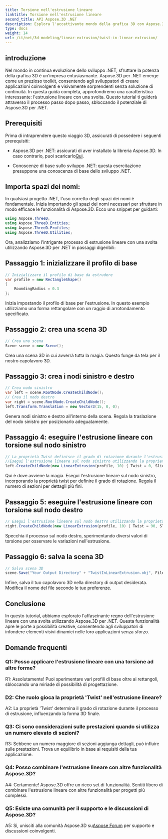 ```yaml
---
title: Torsione nell'estrusione lineare
linktitle: Torsione nell'estrusione lineare
second_title: API Aspose.3D .NET
description: Esplora l'accattivante mondo della grafica 3D con Aspose.3D per .NET. Impara passo dopo passo l'estrusione lineare con una svolta.
type: docs
weight: 14
url: /it/net/3d-modeling/linear-extrusion/twist-in-linear-extrusion/
---
```

## introduzione

Nel mondo in continua evoluzione dello sviluppo .NET, sfruttare la potenza della grafica 3D è un'impresa entusiasmante. Aspose.3D per .NET emerge come un prezioso toolkit, consentendo agli sviluppatori di creare applicazioni coinvolgenti e visivamente sorprendenti senza soluzione di continuità. In questa guida completa, approfondiremo una caratteristica interessante: l'estrusione lineare con una svolta. Questo tutorial ti guiderà attraverso il processo passo dopo passo, sbloccando il potenziale di Aspose.3D per .NET.

## Prerequisiti

Prima di intraprendere questo viaggio 3D, assicurati di possedere i seguenti prerequisiti:

-  Aspose.3D per .NET: assicurati di aver installato la libreria Aspose.3D. In caso contrario, puoi scaricarlo[Qui](https://releases.aspose.com/3d/net/).

- Conoscenze di base sullo sviluppo .NET: questa esercitazione presuppone una conoscenza di base dello sviluppo .NET.

## Importa spazi dei nomi:

In qualsiasi progetto .NET, l'uso corretto degli spazi dei nomi è fondamentale. Inizia importando gli spazi dei nomi necessari per sfruttare in modo efficace le funzionalità di Aspose.3D. Ecco uno snippet per guidarti:

```csharp
using Aspose.ThreeD;
using Aspose.ThreeD.Entities;
using Aspose.ThreeD.Profiles;
using Aspose.ThreeD.Utilities;
```

Ora, analizziamo l'intrigante processo di estrusione lineare con una svolta utilizzando Aspose.3D per .NET in passaggi digeribili:

## Passaggio 1: inizializzare il profilo di base

```csharp
// Inizializzare il profilo di base da estrudere
var profile = new RectangleShape()
{
    RoundingRadius = 0.3
};
```

Inizia impostando il profilo di base per l'estrusione. In questo esempio utilizziamo una forma rettangolare con un raggio di arrotondamento specificato.

## Passaggio 2: crea una scena 3D

```csharp
// Crea una scena
Scene scene = new Scene();
```

Crea una scena 3D in cui avverrà tutta la magia. Questo funge da tela per il nostro capolavoro 3D.

## Passaggio 3: crea i nodi sinistro e destro

```csharp
// Crea nodo sinistro
var left = scene.RootNode.CreateChildNode();
// Crea il nodo destro
var right = scene.RootNode.CreateChildNode();
left.Transform.Translation = new Vector3(15, 0, 0);
```

Genera nodi sinistro e destro all'interno della scena. Regola la traslazione del nodo sinistro per posizionarlo adeguatamente.

## Passaggio 4: eseguire l'estrusione lineare con torsione sul nodo sinistro

```csharp
// La proprietà Twist definisce il grado di rotazione durante l'estrusione del profilo
//Esegui l'estrusione lineare sul nodo sinistro utilizzando la proprietà twist e slice
left.CreateChildNode(new LinearExtrusion(profile, 10) { Twist = 0, Slices = 100 });
```

Qui è dove avviene la magia. Esegui l'estrusione lineare sul nodo sinistro, incorporando la proprietà twist per definire il grado di rotazione. Regola il numero di sezioni per dettagli più fini.

## Passaggio 5: eseguire l'estrusione lineare con torsione sul nodo destro

```csharp
// Esegui l'estrusione lineare sul nodo destro utilizzando la proprietà twist e slice
right.CreateChildNode(new LinearExtrusion(profile, 10) { Twist = 90, Slices = 100 });
```

Specchia il processo sul nodo destro, sperimentando diversi valori di torsione per osservare le variazioni nell'estrusione.

## Passaggio 6: salva la scena 3D

```csharp
// Salva scena 3D
scene.Save("Your Output Directory" + "TwistInLinearExtrusion.obj", FileFormat.WavefrontOBJ);
```

Infine, salva il tuo capolavoro 3D nella directory di output desiderata. Modifica il nome del file secondo le tue preferenze.

## Conclusione

In questo tutorial, abbiamo esplorato l'affascinante regno dell'estrusione lineare con una svolta utilizzando Aspose.3D per .NET. Questa funzionalità apre le porte a possibilità creative, consentendo agli sviluppatori di infondere elementi visivi dinamici nelle loro applicazioni senza sforzo.

## Domande frequenti

### Q1: Posso applicare l'estrusione lineare con una torsione ad altre forme?

R1: Assolutamente! Puoi sperimentare vari profili di base oltre ai rettangoli, sbloccando una miriade di possibilità di progettazione.

### D2: Che ruolo gioca la proprietà 'Twist' nell'estrusione lineare?

A2: La proprietà 'Twist' determina il grado di rotazione durante il processo di estrusione, influenzando la forma 3D finale.

### Q3: Ci sono considerazioni sulle prestazioni quando si utilizza un numero elevato di sezioni?

R3: Sebbene un numero maggiore di sezioni aggiunga dettagli, può influire sulle prestazioni. Trova un equilibrio in base ai requisiti della tua applicazione.

### Q4: Posso combinare l'estrusione lineare con altre funzionalità Aspose.3D?

A4: Certamente! Aspose.3D offre un ricco set di funzionalità. Sentiti libero di combinare l'estrusione lineare con altre funzionalità per progetti più complessi.

### Q5: Esiste una comunità per il supporto e le discussioni di Aspose.3D?

 A5: Sì, unisciti alla comunità Aspose.3D su[Aspose Forum](https://forum.aspose.com/c/3d/18) per supporto e discussioni coinvolgenti.
